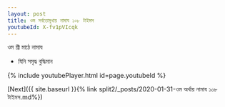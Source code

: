 ```yaml
---
layout: post
title: ওম সর্বতোমুখায় নামায ১০৮ টাইমস
youtubeId: X-fv1pVIcqk
---
```

 
 
 ওম শ্রী মাঠে নামায  
 
 -  যিনি সমৃদ্ধ বুদ্ধিমান 
 
  
 
  
 
 
 
 
 
 


{% include youtubePlayer.html id=page.youtubeId %}
 
[Next]({{ site.baseurl }}{% link  split2/_posts/2020-01-31-ওম অর্থায় নামায ১০৮ টাইমস.md%})
 
